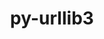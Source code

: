 ---
title: "py-urllib3"
layout: cache
categories: [package, develop-2025-03-30]
meta: {"compilers": ["none"], "num_specs": 22, "num_specs_by_stack": {"data-vis-sdk": 1, "e4s": 4, "e4s-neoverse-v2": 2, "e4s-oneapi": 4, "ml-darwin-aarch64-mps": 3, "ml-linux-aarch64-cpu": 4, "ml-linux-aarch64-cuda": 4, "ml-linux-x86_64-cpu": 4, "ml-linux-x86_64-cuda": 4, "ml-linux-x86_64-rocm": 2, "root": 22}, "oss": ["sequoia", "ubuntu20.04", "ubuntu22.04", "ubuntu24.04"], "platforms": ["darwin", "linux"], "stacks": ["data-vis-sdk", "e4s", "e4s-neoverse-v2", "e4s-oneapi", "ml-darwin-aarch64-mps", "ml-linux-aarch64-cpu", "ml-linux-aarch64-cuda", "ml-linux-x86_64-cpu", "ml-linux-x86_64-cuda", "ml-linux-x86_64-rocm", "root"], "targets": ["aarch64", "neoverse_v2", "x86_64_v3"], "versions": ["2.1.0"]}
spec_details: [{"compiler": "none", "hash": "3lbhizhoprslv7tsas4a7l73zxj5ty4n", "os": "ubuntu24.04", "platform": "linux", "size": "-", "stacks": ["ml-linux-aarch64-cpu", "ml-linux-aarch64-cuda", "root"], "target": "aarch64", "variants": ["~brotli", "build_system=python_pip", "~socks"], "versions": ["2.1.0"]}, {"compiler": "none", "hash": "5jcmnxsqeqyk4iqmonsr6ohom3su3yll", "os": "ubuntu22.04", "platform": "linux", "size": "-", "stacks": ["e4s", "root"], "target": "x86_64_v3", "variants": ["~brotli", "build_system=python_pip", "~socks"], "versions": ["2.1.0"]}, {"compiler": "none", "hash": "75535zl3sk543chxho7ow2ctqokngucf", "os": "ubuntu22.04", "platform": "linux", "size": "-", "stacks": ["e4s-oneapi", "root"], "target": "x86_64_v3", "variants": ["~brotli", "build_system=python_pip", "~socks"], "versions": ["2.1.0"]}, {"compiler": "none", "hash": "b3syy44bcdh4yt77jqswkxmk3oon6m3i", "os": "ubuntu22.04", "platform": "linux", "size": "-", "stacks": ["e4s", "root"], "target": "x86_64_v3", "variants": ["~brotli", "build_system=python_pip", "~socks"], "versions": ["2.1.0"]}, {"compiler": "none", "hash": "buw25dqjbplsordlwzjkmutwpuad7iqq", "os": "sequoia", "platform": "darwin", "size": "-", "stacks": ["ml-darwin-aarch64-mps", "root"], "target": "aarch64", "variants": ["~brotli", "build_system=python_pip", "~socks"], "versions": ["2.1.0"]}, {"compiler": "none", "hash": "dx27j67t2wjirzyk5muullaiqkercfzt", "os": "ubuntu22.04", "platform": "linux", "size": "-", "stacks": ["e4s-oneapi", "root"], "target": "x86_64_v3", "variants": ["~brotli", "build_system=python_pip", "~socks"], "versions": ["2.1.0"]}, {"compiler": "none", "hash": "eiytucwcf65xtqnz3u3t2uw2wrci7m44", "os": "sequoia", "platform": "darwin", "size": "-", "stacks": ["ml-darwin-aarch64-mps", "root"], "target": "aarch64", "variants": ["~brotli", "build_system=python_pip", "~socks"], "versions": ["2.1.0"]}, {"compiler": "none", "hash": "eroj2smyam4e3vz3rqwy2zywleilo6kw", "os": "ubuntu22.04", "platform": "linux", "size": "-", "stacks": ["e4s-neoverse-v2", "root"], "target": "neoverse_v2", "variants": ["~brotli", "build_system=python_pip", "~socks"], "versions": ["2.1.0"]}, {"compiler": "none", "hash": "flstoqhwgczmqbub6eu4vv6pdsesqo7t", "os": "ubuntu24.04", "platform": "linux", "size": "-", "stacks": ["ml-linux-aarch64-cpu", "ml-linux-aarch64-cuda", "root"], "target": "aarch64", "variants": ["~brotli", "build_system=python_pip", "~socks"], "versions": ["2.1.0"]}, {"compiler": "none", "hash": "it32cwaxtowlx4oh4u3l4xoabdidbd2t", "os": "ubuntu24.04", "platform": "linux", "size": "-", "stacks": ["ml-linux-aarch64-cpu", "ml-linux-aarch64-cuda", "root"], "target": "aarch64", "variants": ["~brotli", "build_system=python_pip", "~socks"], "versions": ["2.1.0"]}, {"compiler": "none", "hash": "jlnxvy4ifp7stlfsfqftrsgnhyzo6i5f", "os": "ubuntu22.04", "platform": "linux", "size": "-", "stacks": ["e4s", "root"], "target": "x86_64_v3", "variants": ["~brotli", "build_system=python_pip", "~socks"], "versions": ["2.1.0"]}, {"compiler": "none", "hash": "kvimwuso4dzgrqwqlu4yvebyuqlwbvms", "os": "ubuntu20.04", "platform": "linux", "size": "-", "stacks": ["data-vis-sdk", "root"], "target": "x86_64_v3", "variants": ["~brotli", "build_system=python_pip", "~socks"], "versions": ["2.1.0"]}, {"compiler": "none", "hash": "nbo4tit3s365ov6fmaxrjkljfmf6fh62", "os": "ubuntu24.04", "platform": "linux", "size": "-", "stacks": ["ml-linux-x86_64-cpu", "ml-linux-x86_64-cuda", "root"], "target": "x86_64_v3", "variants": ["~brotli", "build_system=python_pip", "~socks"], "versions": ["2.1.0"]}, {"compiler": "none", "hash": "nyajodvg5kxnklkfwqvgh5swhi7hmfax", "os": "sequoia", "platform": "darwin", "size": "-", "stacks": ["ml-darwin-aarch64-mps", "root"], "target": "aarch64", "variants": ["~brotli", "build_system=python_pip", "~socks"], "versions": ["2.1.0"]}, {"compiler": "none", "hash": "pf6yiyw4yyp56tdbgiup3rlqlzy6rpz7", "os": "ubuntu24.04", "platform": "linux", "size": "-", "stacks": ["ml-linux-x86_64-cpu", "ml-linux-x86_64-cuda", "root"], "target": "x86_64_v3", "variants": ["~brotli", "build_system=python_pip", "~socks"], "versions": ["2.1.0"]}, {"compiler": "none", "hash": "qqkj26cc6j7kqjvgtbqigqku7emhyysp", "os": "ubuntu24.04", "platform": "linux", "size": "-", "stacks": ["ml-linux-x86_64-cpu", "ml-linux-x86_64-cuda", "ml-linux-x86_64-rocm", "root"], "target": "x86_64_v3", "variants": ["~brotli", "build_system=python_pip", "~socks"], "versions": ["2.1.0"]}, {"compiler": "none", "hash": "r2acui2qgrxr7ddagk65jxnud6cdwojj", "os": "ubuntu22.04", "platform": "linux", "size": "-", "stacks": ["e4s-oneapi", "root"], "target": "x86_64_v3", "variants": ["~brotli", "build_system=python_pip", "~socks"], "versions": ["2.1.0"]}, {"compiler": "none", "hash": "ucufucqdcjc5moi5s2f4dwfd5q6sy2cu", "os": "ubuntu24.04", "platform": "linux", "size": "-", "stacks": ["ml-linux-x86_64-cpu", "ml-linux-x86_64-cuda", "ml-linux-x86_64-rocm", "root"], "target": "x86_64_v3", "variants": ["~brotli", "build_system=python_pip", "~socks"], "versions": ["2.1.0"]}, {"compiler": "none", "hash": "ue2laavru7evjpwqwwjqkgpo3gdunft4", "os": "ubuntu24.04", "platform": "linux", "size": "-", "stacks": ["ml-linux-aarch64-cpu", "ml-linux-aarch64-cuda", "root"], "target": "aarch64", "variants": ["~brotli", "build_system=python_pip", "~socks"], "versions": ["2.1.0"]}, {"compiler": "none", "hash": "v3brj7yl3lv4kunbu3lcgnti5tsgum53", "os": "ubuntu22.04", "platform": "linux", "size": "-", "stacks": ["e4s", "root"], "target": "x86_64_v3", "variants": ["~brotli", "build_system=python_pip", "~socks"], "versions": ["2.1.0"]}, {"compiler": "none", "hash": "zcuuq5fuancq4kr44felq7axrwwqgvp7", "os": "ubuntu22.04", "platform": "linux", "size": "-", "stacks": ["e4s-neoverse-v2", "root"], "target": "neoverse_v2", "variants": ["~brotli", "build_system=python_pip", "~socks"], "versions": ["2.1.0"]}, {"compiler": "none", "hash": "zohjbqxfgzyoy6bcpymx66b6hfw5fhuq", "os": "ubuntu22.04", "platform": "linux", "size": "-", "stacks": ["e4s-oneapi", "root"], "target": "x86_64_v3", "variants": ["~brotli", "build_system=python_pip", "~socks"], "versions": ["2.1.0"]}]
---